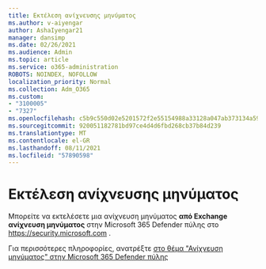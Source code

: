 ```yaml
---
title: Εκτέλεση ανίχνευσης μηνύματος
ms.author: v-aiyengar
author: AshaIyengar21
manager: dansimp
ms.date: 02/26/2021
ms.audience: Admin
ms.topic: article
ms.service: o365-administration
ROBOTS: NOINDEX, NOFOLLOW
localization_priority: Normal
ms.collection: Adm_O365
ms.custom:
- "3100005"
- "7327"
ms.openlocfilehash: c5b9c550d02e5201572f2e55154988a33128a047ab373134a59188f6ab59820b
ms.sourcegitcommit: 920051182781bd97ce4d4d6fbd268cb37b84d239
ms.translationtype: MT
ms.contentlocale: el-GR
ms.lasthandoff: 08/11/2021
ms.locfileid: "57890598"
---
```

# <a name="run-a-message-trace"></a>Εκτέλεση ανίχνευσης μηνύματος

Μπορείτε να εκτελέσετε μια ανίχνευση μηνύματος **από Exchange ανίχνευση μηνύματος** στην Microsoft 365 Defender πύλης στο <https://security.microsoft.com> .

Για περισσότερες πληροφορίες, ανατρέξτε [στο θέμα "Ανίχνευση μηνύματος" στην Microsoft 365 Defender πύλης](https://docs.microsoft.com/microsoft-365/security/office-365-security/message-trace-scc)
